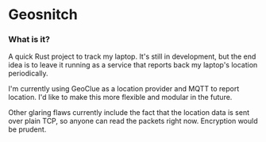 # Geosnitch

### What is it?

A quick Rust project to track my laptop. It's still in development, but the end idea is to leave it running
as a service that reports back my laptop's location periodically.

I'm currently using GeoClue as a location provider and MQTT to report location. I'd like to make this more flexible
and modular in the future.

Other glaring flaws currently include the fact that the location data is sent over plain TCP, so anyone can read the
packets right now. Encryption would be prudent.
